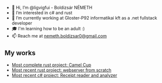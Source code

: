 - 👋 Hi, I’m @ligvigfui - Boldizsár NÉMETH
- 👀 I’m interested in c# and rust
- 🏢 I’m currently working at Gloster-P92 informatikai kft as a .net fullstack developer 
- 🎓 I'm learning how to be an adult :)
- 📫 Reach me at nemeth.boldizsar0@gmail.com

## My works

- [Most complete rust project: Camel Cup](https://github.com/ligvigfui/camel_cup)
- [Most recent rust project: webserver from scratch](https://github.com/ligvigfui/webserver)
- [Most recent c# project: Receipt reader and analyzer](https://github.com/ligvigfui/Receipt-Reader)

<!---
ligvigfui/ligvigfui is a ✨ special ✨ repository because its `README.md` (this file) appears on your GitHub profile.
You can click the Preview link to take a look at your changes.
--->
